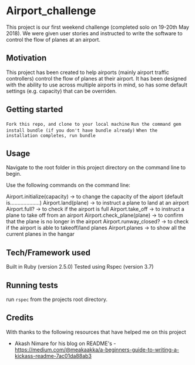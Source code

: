 # Airport_challenge

This project is our first weekend challenge (completed solo on 19-20th May 2018). We were given user stories and instructed to write the software to control the flow of planes at an airport. 

## Motivation 

This project has been created to help airports (mainly airport traffic controllers) control the flow of planes at their airport. It has been designed with the ability to use across multiple airports in mind, so has some default settings (e.g. capacity) that can be overriden. 

## Getting started

`Fork this repo, and clone to your local machine`
`Run the command gem install bundle (if you don't have bundle already)`
`When the installation completes, run bundle`

## Usage

Navigate to the root folder in this project directory on the command line to begin. 

Use the following commands on the command line: 

Airport.initialize(capacity) -> to change the capacity of the aiport (default is....................)
Airport.land(plane) -> to instruct a plane to land at an airport
Airport.full? -> to check if the airport is full 
Airport.take_off -> to instruct a plane to take off from an airport 
Airport.check_plane(plane) -> to confirm that the plane is no longer in the airport
Airport.runway_closed? -> to check if the airport is able to takeoff/land planes
Airport.planes -> to show all the current planes in the hangar 


## Tech/Framework used 

Built in Ruby (version 2.5.0)
Tested using Rspec (version 3.7) 


## Running tests

run `rspec` from the projects root directory. 

## Credits 

With thanks to the following resources that have helped me on this project

* Akash Nimare for his blog on README's - https://medium.com/@meakaakka/a-beginners-guide-to-writing-a-kickass-readme-7ac01da88ab3
